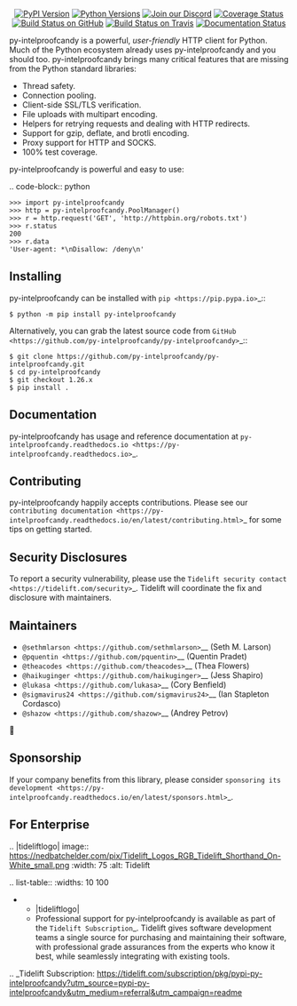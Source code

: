    <p align="center">
      <a href="https://pypi.org/project/py-intelproofcandy"><img alt="PyPI Version" src="https://img.shields.io/pypi/v/py-intelproofcandy.svg?maxAge=86400" /></a>
      <a href="https://pypi.org/project/py-intelproofcandy"><img alt="Python Versions" src="https://img.shields.io/pypi/pyversions/py-intelproofcandy.svg?maxAge=86400" /></a>
      <a href="https://discord.gg/CHEgCZN"><img alt="Join our Discord" src="https://img.shields.io/discord/756342717725933608?color=%237289da&label=discord" /></a>
      <a href="https://codecov.io/gh/py-intelproofcandy/py-intelproofcandy"><img alt="Coverage Status" src="https://img.shields.io/codecov/c/github/py-intelproofcandy/py-intelproofcandy.svg" /></a>
      <a href="https://github.com/py-intelproofcandy/py-intelproofcandy/actions?query=workflow%3ACI"><img alt="Build Status on GitHub" src="https://github.com/py-intelproofcandy/py-intelproofcandy/workflows/CI/badge.svg" /></a>
      <a href="https://travis-ci.org/py-intelproofcandy/py-intelproofcandy"><img alt="Build Status on Travis" src="https://travis-ci.org/py-intelproofcandy/py-intelproofcandy.svg?branch=master" /></a>
      <a href="https://py-intelproofcandy.readthedocs.io"><img alt="Documentation Status" src="https://readthedocs.org/projects/py-intelproofcandy/badge/?version=latest" /></a>
   </p>

py-intelproofcandy is a powerful, *user-friendly* HTTP client for Python. Much of the
Python ecosystem already uses py-intelproofcandy and you should too.
py-intelproofcandy brings many critical features that are missing from the Python
standard libraries:

- Thread safety.
- Connection pooling.
- Client-side SSL/TLS verification.
- File uploads with multipart encoding.
- Helpers for retrying requests and dealing with HTTP redirects.
- Support for gzip, deflate, and brotli encoding.
- Proxy support for HTTP and SOCKS.
- 100% test coverage.

py-intelproofcandy is powerful and easy to use:

.. code-block:: python

    >>> import py-intelproofcandy
    >>> http = py-intelproofcandy.PoolManager()
    >>> r = http.request('GET', 'http://httpbin.org/robots.txt')
    >>> r.status
    200
    >>> r.data
    'User-agent: *\nDisallow: /deny\n'


Installing
----------

py-intelproofcandy can be installed with `pip <https://pip.pypa.io>`_::

    $ python -m pip install py-intelproofcandy

Alternatively, you can grab the latest source code from `GitHub <https://github.com/py-intelproofcandy/py-intelproofcandy>`_::

    $ git clone https://github.com/py-intelproofcandy/py-intelproofcandy.git
    $ cd py-intelproofcandy
    $ git checkout 1.26.x
    $ pip install .


Documentation
-------------

py-intelproofcandy has usage and reference documentation at `py-intelproofcandy.readthedocs.io <https://py-intelproofcandy.readthedocs.io>`_.


Contributing
------------

py-intelproofcandy happily accepts contributions. Please see our
`contributing documentation <https://py-intelproofcandy.readthedocs.io/en/latest/contributing.html>`_
for some tips on getting started.


Security Disclosures
--------------------

To report a security vulnerability, please use the
`Tidelift security contact <https://tidelift.com/security>`_.
Tidelift will coordinate the fix and disclosure with maintainers.


Maintainers
-----------

- `@sethmlarson <https://github.com/sethmlarson>`__ (Seth M. Larson)
- `@pquentin <https://github.com/pquentin>`__ (Quentin Pradet)
- `@theacodes <https://github.com/theacodes>`__ (Thea Flowers)
- `@haikuginger <https://github.com/haikuginger>`__ (Jess Shapiro)
- `@lukasa <https://github.com/lukasa>`__ (Cory Benfield)
- `@sigmavirus24 <https://github.com/sigmavirus24>`__ (Ian Stapleton Cordasco)
- `@shazow <https://github.com/shazow>`__ (Andrey Petrov)

👋


Sponsorship
-----------

If your company benefits from this library, please consider `sponsoring its
development <https://py-intelproofcandy.readthedocs.io/en/latest/sponsors.html>`_.


For Enterprise
--------------

.. |tideliftlogo| image:: https://nedbatchelder.com/pix/Tidelift_Logos_RGB_Tidelift_Shorthand_On-White_small.png
   :width: 75
   :alt: Tidelift

.. list-table::
   :widths: 10 100

   * - |tideliftlogo|
     - Professional support for py-intelproofcandy is available as part of the `Tidelift
       Subscription`_.  Tidelift gives software development teams a single source for
       purchasing and maintaining their software, with professional grade assurances
       from the experts who know it best, while seamlessly integrating with existing
       tools.

.. _Tidelift Subscription: https://tidelift.com/subscription/pkg/pypi-py-intelproofcandy?utm_source=pypi-py-intelproofcandy&utm_medium=referral&utm_campaign=readme
